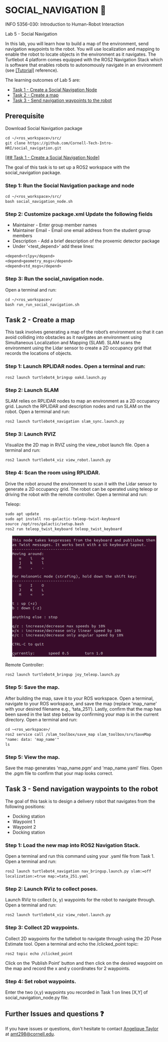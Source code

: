
# SOCIAL_NAVIGATION 🤖

INFO 5356-030: Introduction to Human-Robot Interaction 

Lab 5 - Social Navigation

In this lab, you will learn how to build a map of the environment, send navigation waypoints to the robot. You will use localization and mapping to enable the robot to locate objects in the environment as it navigates. The Turtlebot 4 platform comes equipped with the ROS2 Navigation Stack which is software that enables robots to autonomously navigate in an environment (see [[Tutorial]](https://turtlebot.github.io/turtlebot4-user-manual/tutorials/generate_map.html) reference).  

The learning outcomes of Lab 5 are:
- [Task 1 - Create a Social Navigation Node](#Task_1_Create_a_Social_Navigation_Node) 
- [Task 2 - Create a map](#Task_2_Create_a_map) 
- [Task 3 - Send navigation waypoints to the robot](#Task_3_Send_navigation_waypoints_to_the_robot) 

## Prerequisite

Download Social Navigation package
``` 
cd ~/<ros_workspace>/src/
git clone https://github.com/Cornell-Tech-Intro-HRI/social_navigation.git 
```

[[## Task 1 - Create a Social Navigation Node]](#Task_1_Create_a_Social_Navigation_Node) 

The goal of this task is to set up a ROS2 workspace with the social_navigation package.

### Step 1: Run the Social Navigation package and node

``` 
cd ~/<ros_workspace>/src/
bash social_navigation_node.sh
```

### Step 2: Customize package.xml Update the following fields

- Maintainer - Enter group member names
- Maintainer Email - Email one email address from the student group members
- Description - Add a brief description of the proxemic detector package
- Under ‘<test_depend>’ add these lines: 

```
<depend>rclpy</depend>
<depend>geometry_msgs</depend>
<depend>std_msgs</depend>
```

### Step 3: Run the social_navigation node. 

Open a terminal and run:
```
cd ~/<ros_workspace>/ 
bash run_run_social_navigation.sh
```

## Task 2 - Create a map

This task involves generating a map of the robot’s environment so that it can avoid colliding into obstacles as it navigates an environment using Simultaneous Localization and Mapping (SLAM). SLAM scans the environment using the Lidar sensor to create a 2D occupancy grid that records the locations of objects.

### Step 1: Launch RPLIDAR nodes. Open a terminal and run:

```
ros2 launch turtlebot4_bringup oakd.launch.py 
```

### Step 2: Launch SLAM

SLAM relies on RPLIDAR nodes to map an environment as a 2D occupancy grid. Launch the RPLIDAR and description nodes and run SLAM on the robot. Open a terminal and run:
```
ros2 launch turtlebot4_navigation slam_sync.launch.py
```

### Step 3: Launch RVIZ

Visualize the 2D map in RVIZ using the view_robot launch file. Open a terminal and run:
```
ros2 launch turtlebot4_viz view_robot.launch.py
```

### Step 4: Scan the room using RPLIDAR. 

Drive the robot around the environment to scan it with the Lidar sensor to generate a 2D occupancy grid. The robot can be operated using teleop or driving the robot with the remote controller. Open a terminal and run:

Teleop:
```
sudo apt update 
sudo apt install ros-galactic-teleop-twist-keyboard
source /opt/ros/galactic/setup.bash 
ros2 run teleop_twist_keyboard teleop_twist_keyboard
```
<p align="center"> 
<img src="images/teleop.png" width=460></img> 
</p>

Remote Controller:
```
ros2 launch turtlebot4_bringup joy_teleop.launch.py
```

### Step 5: Save the map. 

After building the map, save it to your ROS workspace. Open a terminal, navigate to your ROS workspace, and save the map (replace 'map_name' with your desired filename e.g., ‘tata_251’). Lastly, confirm that the map has been saved in the last step below by confirming your map is in the current directory. Open a terminal and run:

```
cd ~<ros_workspace>/
ros2 service call /slam_toolbox/save_map slam_toolbox/srv/SaveMap "name: data: 'map_name'"
ls
```

### Step 5: View the map. 

Save the map generates 'map_name.pgm’ and 'map_name.yaml' files. Open the .pgm file to confirm that your map looks correct.

## Task 3 - Send navigation waypoints to the robot

The goal of this task is to design a delivery robot that navigates from the following positions:
- Docking station
- Waypoint 1
- Waypoint 2
- Docking station

### Step 1: Load the new map into ROS2 Navigation Stack. 

Open a terminal and run this command using your .yaml file from Task 1. Open a terminal and run:
```
ros2 launch turtlebot4_navigation nav_bringup.launch.py slam:=off localization:=true map:=tata_251.yaml
```

### Step 2: Launch RViz to collect poses.

Launch RViz to collect (x, y) waypoints for the robot to navigate through. Open a terminal and run:
```
ros2 launch turtlebot4_viz view_robot.launch.py
```

### Step 3: Collect 2D waypoints. 

Collect 2D waypoints for the tutlebot to navigate through using the 2D Pose Estimate tool. Open a terminal and echo the /clicked_point topic:
```
ros2 topic echo /clicked_point
```
Click on the ‘Publish Point’ button and then click on the desired waypoint on the map and record the x and y coordinates for 2 waypoints.

### Step 4: Set robot waypoints.

Enter the two (x,y) waypoints you recorded in Task 1 on lines [X,Y] of social_navigation_node.py file.

## Further Issues and questions ❓ 

If you have issues or questions, don't hesitate to contact [Angelique Taylor](https://www.angeliquemtaylor.com/) at amt298@cornell.edu.
